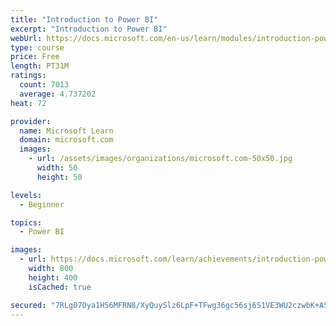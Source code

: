 ```yaml
---
title: "Introduction to Power BI"
excerpt: "Introduction to Power BI"
webUrl: https://docs.microsoft.com/en-us/learn/modules/introduction-power-bi/
type: course
price: Free
length: PT31M
ratings:
  count: 7013
  average: 4.737202
heat: 72

provider:
  name: Microsoft Learn
  domain: microsoft.com
  images:
    - url: /assets/images/organizations/microsoft.com-50x50.jpg
      width: 50
      height: 50

levels:
  - Beginner

topics:
  - Power BI

images:
  - url: https://docs.microsoft.com/learn/achievements/introduction-power-bi-social.png
    width: 800
    height: 400
    isCached: true

secured: "7RLg07Oya1HS6MFRN8/XyQuySlz6LpF+TFwg36gc56sj6S1VE3WU2czwbK+ASJpT3K/nXFln1Y8Er7w26hLmka4+/GY0RT2T0nJY6eED58mbKz2jla47dcXip37AKeYVtQF38qiKWWIXnXt0J/qtjpBrWZBDuAP7uGpiB4taNuT68hs1ZSqVrqg8oKVxdDqJJ8jiJnu4/qgmTjcGD9u4oe+iVhwxfJVc6VT6Hjg+Cj8cgh0lPDnPN0ehpU/2dcRLx/ipO4vgmPy0M7Ip05z3jRy/missZXva323UdDNr2lw9UwXOLi2/LZI8EvUrixaXWJ2V1YgD8JmdRaEd5Ai600inVKMJ5jujWBIz+XIh8dZIyEpq8Dk4RTCRRpMtZ2urtRTxbbraFWWT4IRRug6VGYo4UJaqo7mQ41QGIcHpcwk=;Cc58GyVHjPQxTIx0hVGhIQ=="
---
```


